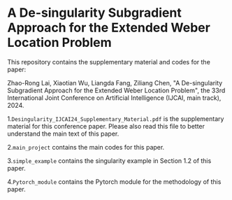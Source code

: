 #  A De-singularity Subgradient Approach for the Extended Weber Location Problem
This repository contains the supplementary material and codes for the paper: 

Zhao-Rong Lai, Xiaotian Wu, Liangda Fang, Ziliang Chen, "A De-singularity Subgradient Approach for the Extended Weber Location Problem", the 33rd International Joint Conference on Artificial Intelligence (IJCAI, main track), 2024.

1.`Desingularity_IJCAI24_Supplementary_Material.pdf` is the supplementary material for this conference paper. Please also read this file to better understand the main text of this paper.

2.`main_project` contains the main codes for this paper.

3.`simple_example` contains the singularity example in Section 1.2 of this paper.

4.`Pytorch_module` contains the Pytorch module for the methodology of this paper.
